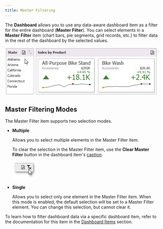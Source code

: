 ```yaml
---
title: Master Filtering
---
```

The **Dashboard** allows you to use any data-aware dashboard item as a filter for the entire dashboard (**Master Filter**). You can select elements in a **Master Filter** item (chart bars, pie segments, grid records, etc.) to filter data in the rest of the dashboard by the selected values.

![MainFeatures_MasterFiltering_Win](../../../images/Img25347.gif)

## Master Filtering Modes
The Master Filter item supports two selection modes.
* **Multiple**
	
	Allows you to select multiple elements in the Master Filter item.
	
	To clear the selection in the Master Filter item, use the **Clear Master Filter** button in the dashboard item's [caption](../../../../dashboard-for-desktop/articles/dashboard-viewer/data-presentation/dashboard-layout.md).
	
	![DataShaping_Interactivity_MultipleMasterFilter_Clear](../../../images/Img21846.png)
* **Single**
	
	Allows you to select only one element in the Master Filter item. When this mode is enabled, the default selection will be set to a Master Filter element. You can change this selection, but cannot clear it.

To learn how to filter dashboard data via a specific dashboard item, refer to the documentation for this item in the [Dashboard Items](../../../../dashboard-for-desktop/articles/dashboard-viewer/dashboard-items.md) section.